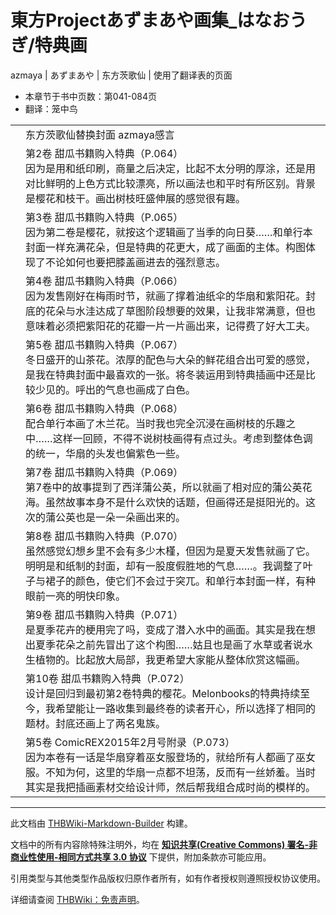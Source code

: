 # 東方Projectあずまあや画集_はなおうぎ/特典画

<!-- source html: G:\repos\THBWiki-Markdown-Builder\THBWikiMarkdown\Temp\main\d\d3\ns0%3A%E6%9D%B1%E6%96%B9Project%E3%81%82%E3%81%9A%E3%81%BE%E3%81%82%E3%82%84%E7%94%BB%E9%9B%86_%E3%81%AF%E3%81%AA%E3%81%8A%E3%81%86%E3%81%8E%2F%E7%89%B9%E5%85%B8%E7%94%BB.html -->

azmaya | あずまあや | 东方茨歌仙 | 使用了翻译表的页面

- 本章节于书中页数：第041-084页
- 翻译：笼中鸟

  
  

  


<table><tbody><tr class="tt-content-header" id="=-1" data-pos="&#91;&quot;=&quot;,1&#93;"><td class="tt-jah" lang="ja"><div class="poem"></div></td><td class="tt-zhh" lang="zh"><div class="poem">东方茨歌仙替换封面 azmaya感言</div></td></tr><tr class="tt-content" id="=-2" data-pos="&#91;&quot;=&quot;,2&#93;"><td class="tt-ja" lang="ja"><div class="poem"></div></td><td class="tt-zh" lang="zh"><div class="poem">第2卷 甜瓜书籍购入特典（P.064）<br>因为是用和纸印刷，商量之后决定，比起不太分明的厚涂，还是用对比鲜明的上色方式比较漂亮，所以画法也和平时有所区别。背景是樱花和枝干。画出树枝旺盛伸展的感觉很有趣。</div></td></tr><tr class="tt-content" id="=-3" data-pos="&#91;&quot;=&quot;,3&#93;"><td class="tt-ja" lang="ja"><div class="poem"></div></td><td class="tt-zh" lang="zh"><div class="poem">第3卷 甜瓜书籍购入特典（P.065）<br>因为第二卷是樱花，就按这个逻辑画了当季的向日葵……和单行本封面一样充满花朵，但是特典的花更大，成了画面的主体。构图体现了不论如何也要把膝盖画进去的强烈意志。</div></td></tr><tr class="tt-content" id="=-4" data-pos="&#91;&quot;=&quot;,4&#93;"><td class="tt-ja" lang="ja"><div class="poem"></div></td><td class="tt-zh" lang="zh"><div class="poem">第4卷 甜瓜书籍购入特典（P.066）<br>因为发售刚好在梅雨时节，就画了撑着油纸伞的华扇和紫阳花。封底的花朵与水洼达成了草图阶段想要的效果，让我非常满意，但也意味着必须把紫阳花的花瓣一片一片画出来，记得费了好大工夫。</div></td></tr><tr class="tt-content" id="=-5" data-pos="&#91;&quot;=&quot;,5&#93;"><td class="tt-ja" lang="ja"><div class="poem"></div></td><td class="tt-zh" lang="zh"><div class="poem">第5卷 甜瓜书籍购入特典（P.067）<br>冬日盛开的山茶花。浓厚的配色与大朵的鲜花组合出可爱的感觉，是我在特典封面中最喜欢的一张。将冬装运用到特典插画中还是比较少见的。呼出的气息也画成了白色。</div></td></tr><tr class="tt-content" id="=-6" data-pos="&#91;&quot;=&quot;,6&#93;"><td class="tt-ja" lang="ja"><div class="poem"></div></td><td class="tt-zh" lang="zh"><div class="poem">第6卷 甜瓜书籍购入特典（P.068）<br>配合单行本画了木兰花。当时我也完全沉浸在画树枝的乐趣之中……这样一回顾，不得不说树枝画得有点过头。考虑到整体色调的统一，华扇的头发也偏紫色一些。</div></td></tr><tr class="tt-content" id="=-7" data-pos="&#91;&quot;=&quot;,7&#93;"><td class="tt-ja" lang="ja"><div class="poem"></div></td><td class="tt-zh" lang="zh"><div class="poem">第7卷 甜瓜书籍购入特典（P.069）<br>第7卷中的故事提到了西洋蒲公英，所以就画了相对应的蒲公英花海。虽然故事本身不是什么欢快的话题，但画得还是挺阳光的。这次的蒲公英也是一朵一朵画出来的。</div></td></tr><tr class="tt-content" id="=-8" data-pos="&#91;&quot;=&quot;,8&#93;"><td class="tt-ja" lang="ja"><div class="poem"></div></td><td class="tt-zh" lang="zh"><div class="poem">第8卷 甜瓜书籍购入特典（P.070）<br>虽然感觉幻想乡里不会有多少木槿，但因为是夏天发售就画了它。明明是和纸制的封面，却有一股度假胜地的气息……。我调整了叶子与裙子的颜色，使它们不会过于突兀。和单行本封面一样，有种眼前一亮的明快印象。</div></td></tr><tr class="tt-content" id="=-9" data-pos="&#91;&quot;=&quot;,9&#93;"><td class="tt-ja" lang="ja"><div class="poem"></div></td><td class="tt-zh" lang="zh"><div class="poem">第9卷 甜瓜书籍购入特典（P.071）<br>是夏季花卉的梗用完了吗，变成了潜入水中的画面。其实是我在想出夏季花朵之前先冒出了这个构图……姑且也是画了水草或者说水生植物的。比起放大局部，我更希望大家能从整体欣赏这幅画。</div></td></tr><tr class="tt-content" id="=-10" data-pos="&#91;&quot;=&quot;,10&#93;"><td class="tt-ja" lang="ja"><div class="poem"></div></td><td class="tt-zh" lang="zh"><div class="poem">第10卷 甜瓜书籍购入特典（P.072）<br>设计是回归到最初第2卷特典的樱花。Melonbooks的特典持续至今，我希望能让一路收集到最终卷的读者开心，所以选择了相同的题材。封底还画上了两名鬼族。</div></td></tr><tr class="tt-content" id="=-11" data-pos="&#91;&quot;=&quot;,11&#93;"><td class="tt-ja" lang="ja"><div class="poem"></div></td><td class="tt-zh" lang="zh"><div class="poem">第5卷 ComicREX2015年2月号附录（P.073）<br>因为本卷有一话是华扇穿着巫女服登场的，就给所有人都画了巫女服。不知为何，这里的华扇一点都不坦荡，反而有一丝娇羞。当时其实是我把插画素材交给设计师，然后帮我组合成时尚的模样的。<br></div></td></tr></tbody></table>







---

此文档由 [THBWiki-Markdown-Builder](https://github.com/Delsin-Yu/THBWiki-Markdown-Builder) 构建。

文档中的所有内容除特殊注明外，均在 [**知识共享(Creative Commons) 署名-非商业性使用-相同方式共享 3.0 协议**](https://creativecommons.org/licenses/by-sa/3.0/deed.zh-hans) 下提供，附加条款亦可能应用。

引用类型与其他类型作品版权归原作者所有，如有作者授权则遵照授权协议使用。

详细请查阅 [THBWiki：免责声明](https://thbwiki.cc/THBWiki:%E5%85%8D%E8%B4%A3%E5%A3%B0%E6%98%8E)。

